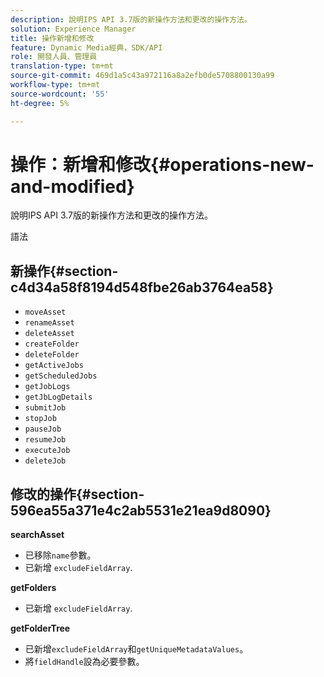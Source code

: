 ```yaml
---
description: 說明IPS API 3.7版的新操作方法和更改的操作方法。
solution: Experience Manager
title: 操作新增和修改
feature: Dynamic Media經典，SDK/API
role: 開發人員、管理員
translation-type: tm+mt
source-git-commit: 469d1a5c43a972116a8a2efb0de5708800130a99
workflow-type: tm+mt
source-wordcount: '55'
ht-degree: 5%

---
```



# 操作：新增和修改{#operations-new-and-modified}

說明IPS API 3.7版的新操作方法和更改的操作方法。

語法

## 新操作{#section-c4d34a58f8194d548fbe26ab3764ea58}

* `moveAsset`
* `renameAsset`
* `deleteAsset`
* `createFolder`
* `deleteFolder`
* `getActiveJobs`
* `getScheduledJobs`
* `getJobLogs`
* `getJbLogDetails`
* `submitJob`
* `stopJob`
* `pauseJob`
* `resumeJob`
* `executeJob`
* `deleteJob`

## 修改的操作{#section-596ea55a371e4c2ab5531e21ea9d8090}

**searchAsset**

* 已移除`name`參數。
* 已新增 `excludeFieldArray`.

**getFolders**

* 已新增 `excludeFieldArray`.

**getFolderTree**

* 已新增`excludeFieldArray`和`getUniqueMetadataValues`。
* 將`fieldHandle`設為必要參數。

